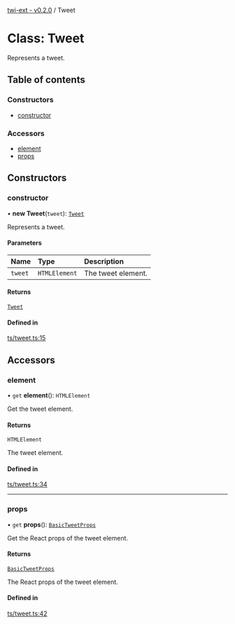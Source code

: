 [twi-ext - v0.2.0](../README.md) / Tweet

# Class: Tweet

Represents a tweet.

## Table of contents

### Constructors

- [constructor](Tweet.md#constructor)

### Accessors

- [element](Tweet.md#element)
- [props](Tweet.md#props)

## Constructors

### constructor

• **new Tweet**(`tweet`): [`Tweet`](Tweet.md)

Represents a tweet.

#### Parameters

| Name | Type | Description |
| :------ | :------ | :------ |
| `tweet` | `HTMLElement` | The tweet element. |

#### Returns

[`Tweet`](Tweet.md)

#### Defined in

[ts/tweet.ts:15](https://github.com/Robot-Inventor/twi-ext/blob/6fd4d61b7fda2561a1ab6c463e3cdf2391304708/src/ts/tweet.ts#L15)

## Accessors

### element

• `get` **element**(): `HTMLElement`

Get the tweet element.

#### Returns

`HTMLElement`

The tweet element.

#### Defined in

[ts/tweet.ts:34](https://github.com/Robot-Inventor/twi-ext/blob/6fd4d61b7fda2561a1ab6c463e3cdf2391304708/src/ts/tweet.ts#L34)

___

### props

• `get` **props**(): [`BasicTweetProps`](../interfaces/BasicTweetProps.md)

Get the React props of the tweet element.

#### Returns

[`BasicTweetProps`](../interfaces/BasicTweetProps.md)

The React props of the tweet element.

#### Defined in

[ts/tweet.ts:42](https://github.com/Robot-Inventor/twi-ext/blob/6fd4d61b7fda2561a1ab6c463e3cdf2391304708/src/ts/tweet.ts#L42)
